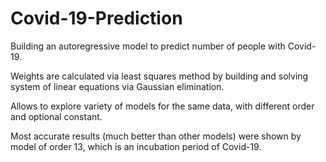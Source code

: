# Covid-19-Prediction

Building an autoregressive model to predict number of people with Covid-19.

Weights are calculated via least squares method by building and solving system of linear equations via Gaussian elimination.

Allows to explore variety of models for the same data, with different order and optional constant.

Most accurate results (much better than other models) were shown by model of order 13, which is an incubation period of Covid-19.

